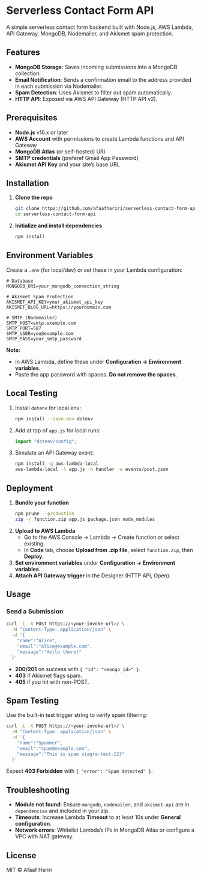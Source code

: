 # Serverless Contact Form API

A simple serverless contact form backend built with Node.js, AWS Lambda, API Gateway, MongoDB, Nodemailer, and Akismet spam protection.

## Features

- **MongoDB Storage**: Saves incoming submissions into a MongoDB collection.
- **Email Notification**: Sends a confirmation email to the address provided in each submission via Nodemailer.
- **Spam Detection**: Uses Akismet to filter out spam automatically.
- **HTTP API**: Exposed via AWS API Gateway (HTTP API v2).

## Prerequisites

- **Node.js** v16.x or later
- **AWS Account** with permissions to create Lambda functions and API Gateway
- **MongoDB Atlas** (or self-hosted) URI
- **SMTP credentials** (preferef Gmail App Password)
- **Akismet API Key** and your site’s base URL

## Installation

1. **Clone the repo**
   ```bash
   git clone https://github.com/afaafhariri/serverless-contact-form-api.git
   cd serverless-contact-form-api
   ```
2. **Initialize and install dependencies**
   ```bash
   npm install
   ```

## Environment Variables

Create a `.env` (for local/dev) or set these in your Lambda configuration:

```dotenv
# Database
MONGODB_URI=your_mongodb_connection_string

# Akismet Spam Protection
AKISMET_API_KEY=your_akismet_api_key
AKISMET_BLOG_URL=https://yourdomain.com

# SMTP (Nodemailer)
SMTP_HOST=smtp.example.com
SMTP_PORT=587
SMTP_USER=you@example.com
SMTP_PASS=your_smtp_password
```

**Note:**

- In AWS Lambda, define these under **Configuration → Environment variables**.
- Paste the app password with spaces. **Do not remove the spaces**.

## Local Testing

1. Install `dotenv` for local env:
   ```bash
   npm install --save-dev dotenv
   ```
2. Add at top of `app.js` for local runs:
   ```js
   import "dotenv/config";
   ```
3. Simulate an API Gateway event:
   ```bash
   npm install -g aws-lambda-local
   aws-lambda-local -l app.js -h handler -e events/post.json
   ```

## Deployment

1. **Bundle your function**
   ```bash
   npm prune --production
   zip -r function.zip app.js package.json node_modules
   ```
2. **Upload to AWS Lambda**
   - Go to the AWS Console → Lambda → Create function or select existing.
   - In **Code** tab, choose **Upload from .zip file**, select `function.zip`, then **Deploy**.
3. **Set environment variables** under **Configuration → Environment variables**.
4. **Attach API Gateway trigger** in the Designer (HTTP API, Open).

## Usage

### Send a Submission

```bash
curl -i -X POST https://<your-invoke-url>/ \
  -H "Content-Type: application/json" \
  -d '{
    "name":"Alice",
    "email":"alice@example.com",
    "message":"Hello there!"
  }'
```

- **200/201** on success with `{ "id": "<mongo_id>" }`.
- **403** if Akismet flags spam.
- **405** if you hit with non-POST.

## Spam Testing

Use the built-in test trigger string to verify spam filtering:

```bash
curl -i -X POST https://<your-invoke-url>/ \
  -H "Content-Type: application/json" \
  -d '{
    "name":"Spammer",
    "email":"spam@example.com",
    "message":"This is spam viagra-test-123"
  }'
```

Expect **403 Forbidden** with `{ "error": "Spam detected" }`.

## Troubleshooting

- **Module not found**: Ensure `mongodb`, `nodemailer`, and `akismet-api` are in `dependencies` and included in your zip.
- **Timeouts**: Increase Lambda **Timeout** to at least 10s under **General configuration**.
- **Network errors**: Whitelist Lambda’s IPs in MongoDB Atlas or configure a VPC with NAT gateway.

## License

MIT © Afaaf Hariri
